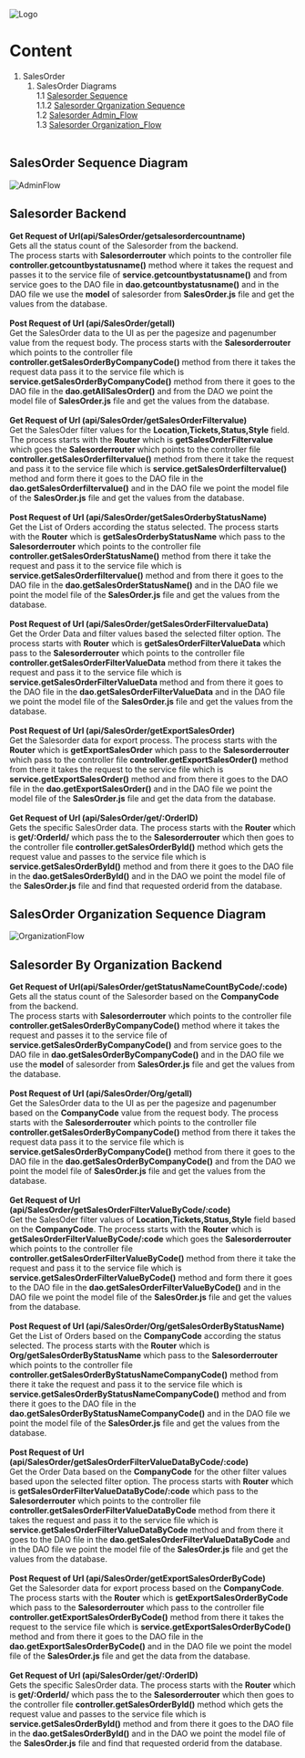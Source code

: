 ![Logo](https://github.com/GeppettoSoftware/StahlsTest/blob/master/docs/favicon.ico?raw=true"Logo")
# Content 
1. SalesOrder<br/>
    1. SalesOrder Diagrams<br/>
    1.1 [Salesorder Sequence](#salesorder-sequence-diagram)<br/>
    1.1.2 [Salesorder Qrganization Sequence](#salesorder-organization-sequence-diagram)<br/>
  1.2 [Salesorder Admin_Flow](#salesorder-backend)<br/>
  1.3 [Salesorder Organization_Flow](#salesorder-by-organization-backend)
   <br/>
## SalesOrder Sequence Diagram
![AdminFlow](https://github.com/GeppettoSoftware/StahlsTest/blob/master/docs/salesOrderSequenceDiagram(ADMIN).jpg?raw=true"AdminFlow")
<br/>

## Salesorder Backend 

 **Get Request of Url(api/SalesOrder/getsalesordercountname)** <br/>
 Gets all the status count of the Salesorder from the backend.<br/>The process starts with **Salesorderrouter** which points to the controller file **controller.getcountbystatusname()** method where it takes the request and passes it to the service file of **service.getcountbystatusname()** and from service goes to the DAO file in **dao.getcountbystatusname()** and in the DAO file we use the **model** of salesorder from **SalesOrder.js** file and get the values from the database.
  <br/>
  <br/>
  **Post Request of Url (api/SalesOrder/getall)** <br/>
    Get the SalesOrder data to the UI as per the pagesize and pagenumber value from the request body. The process starts with the **Salesorderrouter** which points to the controller file **controller.getSalesOrderByCompanyCode()** method from there it takes the request data pass it to the service file which is **service.getSalesOrderByCompanyCode()** method from there it goes to the DAO file in the **dao.getAllSalesOrder()** and from the DAO we point the model file of **SalesOrder.js** file and get the values from the database.
   <br/>
    <br/>
  **Get Request of Url (api/SalesOrder/getSalesOrderFiltervalue)** <br/>
    Get the SalesOder filter values for the **Location,Tickets,Status,Style** field. The process starts with the **Router** which is **getSalesOrderFiltervalue**  which goes the **Salesorderrouter** which points to the controller file **controller.getSalesOrderfiltervalue()** method from there it take the request and pass it to the service file which is **service.getSalesOrderfiltervalue()** method and form there it goes to the DAO file in the **dao.getSalesOrderfiltervalue()** and in the DAO file we point the model file of the **SalesOrder.js** file and get the values from the database.
    <br/>
    <br/>
  **Post Request of Url (api/SalesOrder/getSalesOrderbyStatusName)**<br/>
    Get the List of Orders according the status selected. The process starts with the **Router** which is **getSalesOrderbyStatusName** which pass to the **Salesorderrouter** which points to the controller file **controller.getSalesOrderStatusName()** method from there it take the request and pass it to the service file which is **service.getSalesOrderfiltervalue()** method and from there it goes to the DAO file in the **dao.getSalesOrderStatusName()** and in the DAO file we point the model file of the **SalesOrder.js** file and get the values from the database.
    <br/>
    <br/>
   **Post Request of Url (api/SalesOrder/getSalesOrderFiltervalueData)**<br/>
        Get the Order Data and filter values based the selected filter option. The process starts with **Router** which is **getSalesOrderFilterValueData** which pass to the **Salesorderrouter** which points to the controller file **controller.getSalesOrderFilterValueData** method from there it takes the request and pass it to the service file which is **service.getSalesOrderFilterValueData** method and from there it goes to the DAO file in the **dao.getSalesOrderFilterValueData** and in the DAO file we point the model file of the **SalesOrder.js** file and get the values from the database. 
    <br/>
    <br/>
**Post Request of Url (api/SalesOrder/getExportSalesOrder)**<br/>
  Get the Salesorder data for export process. The process starts with the **Router** which is **getExportSalesOrder** which pass to the **Salesorderrouter** which pass to the controller file **controller.getExportSalesOrder()** method from there it takes the request to the service file which is **service.getExportSalesOrder()** method and from there it goes to the DAO file in the **dao.getExportSalesOrder()** and in the DAO file we point the model file of the **SalesOrder.js** file and get the data from the database.
  <br/>
  <br/>
**Get Request of Url (api/SalesOrder/get/:OrderID)**<br/>
  Gets the specific SalesOrder data. The process starts with the **Router** which is **get/:OrderId/** which pass the to the **Salesorderrouter** which then goes to the controller file **controller.getSalesOrderById()** method which gets the request value and passes to the service file which is **service.getSalesOrderById()** method and from there it goes to the DAO file in the **dao.getSalesOrderById()** and in the DAO we point the model file of the **SalesOrder.js** file and find that requested orderid from the database.



## SalesOrder Organization Sequence Diagram
![OrganizationFlow](https://github.com/GeppettoSoftware/StahlsTest/blob/master/docs/salesOrderSequenceDiagram(ORGANIZATION).jpg?raw=true"OrganizationFlow")

## Salesorder By Organization Backend

**Get Request of Url(api/SalesOrder/getStatusNameCountByCode/:code)** <br/>
 Gets all the status count of the Salesorder based on the **CompanyCode** from the backend.<br/>The process starts with **Salesorderrouter** which points to the controller file **controller.getSalesOrderByCompanyCode()** method where it takes the request and passes it to the service file of **service.getSalesOrderByCompanyCode()** and from service goes to the DAO file in **dao.getSalesOrderByCompanyCode()** and in the DAO file we use the **model** of salesorder from **SalesOrder.js** file and get the values from the database.
  <br/>
  <br/>
  **Post Request of Url (api/SalesOrder/Org/getall)** <br/>
    Get the SalesOrder data to the UI as per the pagesize and pagenumber based on the **CompanyCode** value from the request body. The process starts with the **Salesorderrouter** which points to the controller file **controller.getSalesOrderByCompanyCode()** method from there it takes the request data pass it to the service file which is **service.getSalesOrderByCompanyCode()** method from there it goes to the DAO file in the **dao.getSalesOrderByCompanyCode()** and from the DAO we point the model file of **SalesOrder.js** file and get the values from the database.
   <br/>
   <br/>
  **Get Request of Url (api/SalesOrder/getSalesOrderFilterValueByCode/:code)** <br/>
    Get the SalesOder filter values of **Location,Tickets,Status,Style** field based on the **CompanyCode**. The process starts with the **Router** which is **getSalesOrderFilterValueByCode/:code**  which goes the **Salesorderrouter** which points to the controller file **controller.getSalesOrderFilterValueByCode()** method from there it take the request and pass it to the service file which is **service.getSalesOrderFilterValueByCode()** method and form there it goes to the DAO file in the **dao.getSalesOrderFilterValueByCode()** and in the DAO file we point the model file of the **SalesOrder.js** file and get the values from the database.
    <br/>
    <br/>
  **Post Request of Url (api/SalesOrder/Org/getSalesOrderByStatusName)**<br/>
    Get the List of Orders based on the **CompanyCode** according the status selected. The process starts with the **Router** which is **Org/getSalesOrderByStatusName** which pass to the **Salesorderrouter** which points to the controller file **controller.getSalesOrderByStatusNameCompanyCode()** method from there it take the request and pass it to the service file which is **service.getSalesOrderByStatusNameCompanyCode()** method and from there it goes to the DAO file in the **dao.getSalesOrderByStatusNameCompanyCode()** and in the DAO file we point the model file of the **SalesOrder.js** file and get the values from the database.
    <br/>
    <br/>
   **Post Request of Url (api/SalesOrder/getSalesOrderFilterValueDataByCode/:code)**<br/>
        Get the Order Data based on the **CompanyCode** for the other filter values based upon the selected filter option. The process starts with **Router** which is **getSalesOrderFilterValueDataByCode/:code** which pass to the **Salesorderrouter** which points to the controller file **controller.getSalesOrderFilterValueDataByCode** method from there it takes the request and pass it to the service file which is **service.getSalesOrderFilterValueDataByCode** method and from there it goes to the DAO file in the **dao.getSalesOrderFilterValueDataByCode** and in the DAO file we point the model file of the **SalesOrder.js** file and get the values from the database. 
    <br/>
    <br/>
**Post Request of Url (api/SalesOrder/getExportSalesOrderByCode)**<br/>
  Get the Salesorder data for export process based on the **CompanyCode**. The process starts with the **Router** which is **getExportSalesOrderByCode** which pass to the **Salesorderrouter** which pass to the controller file **controller.getExportSalesOrderByCode()** method from there it takes the request to the service file which is **service.getExportSalesOrderByCode()** method and from there it goes to the DAO file in the **dao.getExportSalesOrderByCode()** and in the DAO file we point the model file of the **SalesOrder.js** file and get the data from the database.
  <br/>
  <br/>
**Get Request of Url (api/SalesOrder/get/:OrderID)**<br/>
  Gets the specific SalesOrder data. The process starts with the **Router** which is **get/:OrderId/** which pass the to the **Salesorderrouter** which then goes to the controller file **controller.getSalesOrderById()** method which gets the request value and passes to the service file which is **service.getSalesOrderById()** method and from there it goes to the DAO file in the **dao.getSalesOrderById()** and in the DAO we point the model file of the **SalesOrder.js** file and find that requested orderid from the database.
